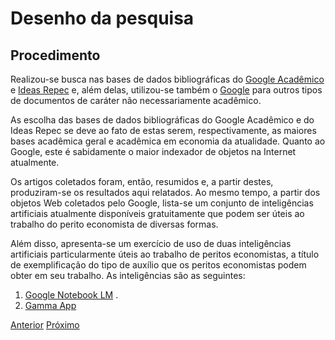 # Desenho da pesquisa

## Procedimento

Realizou-se busca nas bases de dados bibliográficas do [Google Acadêmico]() e [Ideas Repec]() e, além delas, utilizou-se também o [Google]() para outros tipos de documentos de caráter não necessariamente acadêmico.

As escolha das bases de dados bibliográficas do Google Acadêmico e do Ideas Repec se deve ao fato de estas serem, respectivamente, as maiores bases acadêmica geral e acadêmica em economia da atualidade.  Quanto ao Google, este é sabidamente o maior indexador de objetos na Internet atualmente.

Os artigos coletados foram, então, resumidos e, a partir destes, produziram-se os resultados aqui relatados.  Ao mesmo tempo, a partir dos objetos Web coletados pelo Google, lista-se um conjunto de inteligências artificiais atualmente disponíveis gratuitamente que podem ser úteis ao trabalho do perito economista de diversas formas.

Além disso, apresenta-se um exercício de uso de duas inteligências artificiais particularmente úteis ao trabalho de peritos economistas, a título de exemplificação do tipo de auxílio que os peritos economistas podem obter em seu trabalho.  As inteligências são as seguintes:

1. <a href="https://notebooklm.google.com/" target="_blank">Google Notebook LM</a> .
2. <a href="https://gamma.app" target="_blank"> Gamma App </a>


[Anterior](revisao.md)    [Próximo](material_metodos.md)
